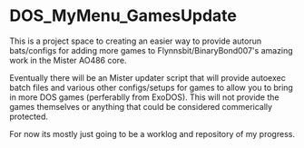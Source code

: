 # DOS_MyMenu_GamesUpdate
This is a project space to creating an easier way to provide autorun bats/configs for adding more games to Flynnsbit/BinaryBond007's amazing work in the Mister AO486 core.

Eventually there will be an Mister updater script that will provide autoexec batch files and various other configs/setups for games to allow you to bring in more DOS games (perferablly from ExoDOS). This will not provide the games themselves or anything that could be considered commerically protected. 

For now its mostly just going to be a worklog and repository of my progress. 
